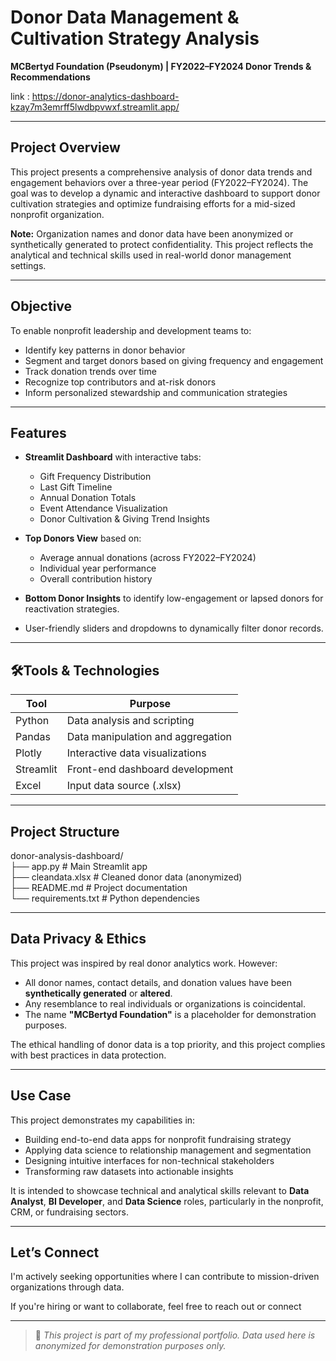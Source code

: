 # Donor Data Management & Cultivation Strategy Analysis

**MCBertyd Foundation (Pseudonym) | FY2022–FY2024 Donor Trends & Recommendations**  

link : https://donor-analytics-dashboard-kzay7m3emrff5lwdbpvwxf.streamlit.app/

---

## Project Overview

This project presents a comprehensive analysis of donor data trends and engagement behaviors over a three-year period (FY2022–FY2024). The goal was to develop a dynamic and interactive dashboard to support donor cultivation strategies and optimize fundraising efforts for a mid-sized nonprofit organization.

**Note:** Organization names and donor data have been anonymized or synthetically generated to protect confidentiality. This project reflects the analytical and technical skills used in real-world donor management settings.

---

## Objective

To enable nonprofit leadership and development teams to:

- Identify key patterns in donor behavior  
- Segment and target donors based on giving frequency and engagement  
- Track donation trends over time  
- Recognize top contributors and at-risk donors  
- Inform personalized stewardship and communication strategies  

---

##  Features

- **Streamlit Dashboard** with interactive tabs:
  -  Gift Frequency Distribution  
  - Last Gift Timeline  
  - Annual Donation Totals  
  -  Event Attendance Visualization  
  - Donor Cultivation & Giving Trend Insights  

- **Top Donors View** based on:
  - Average annual donations (across FY2022–FY2024)  
  - Individual year performance  
  - Overall contribution history  

- **Bottom Donor Insights** to identify low-engagement or lapsed donors for reactivation strategies.

- User-friendly sliders and dropdowns to dynamically filter donor records.

---

## 🛠Tools & Technologies

| Tool         | Purpose                           |
|--------------|-----------------------------------|
| Python       | Data analysis and scripting       |
| Pandas       | Data manipulation and aggregation |
| Plotly       | Interactive data visualizations   |
| Streamlit    | Front-end dashboard development   |
| Excel        | Input data source (.xlsx)         |

---

## Project Structure
donor-analysis-dashboard/   
├── app.py # Main Streamlit app  
├── cleandata.xlsx # Cleaned donor data (anonymized)   
├── README.md # Project documentation  
└── requirements.txt # Python dependencies  

---

##  Data Privacy & Ethics

This project was inspired by real donor analytics work. However:

- All donor names, contact details, and donation values have been **synthetically generated** or **altered**.
- Any resemblance to real individuals or organizations is coincidental.
- The name **"MCBertyd Foundation"** is a placeholder for demonstration purposes.

The ethical handling of donor data is a top priority, and this project complies with best practices in data protection.

---

## Use Case

This project demonstrates my capabilities in:

- Building end-to-end data apps for nonprofit fundraising strategy  
- Applying data science to relationship management and segmentation  
- Designing intuitive interfaces for non-technical stakeholders  
- Transforming raw datasets into actionable insights  

It is intended to showcase technical and analytical skills relevant to **Data Analyst**, **BI Developer**, and **Data Science** roles, particularly in the nonprofit, CRM, or fundraising sectors.

---

## Let’s Connect

I'm actively seeking opportunities where I can contribute to mission-driven organizations through data.

If you're hiring or want to collaborate, feel free to reach out or connect

---

> 🔧 _This project is part of my professional portfolio. Data used here is anonymized for demonstration purposes only._

